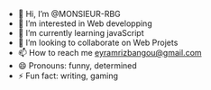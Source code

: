 - 👋 Hi, I’m @MONSIEUR-RBG
- 👀 I’m interested in Web developping
- 🌱 I’m currently learning javaScript
- 💞️ I’m looking to collaborate on  Web Projets
- 📫 How to reach me  eyramrizbangou@gmail.com
- 😄 Pronouns: funny, determined
- ⚡ Fun fact: writing, gaming

<!---
MONSIEUR-RBG/MONSIEUR-RBG is a ✨ special ✨ repository because its `README.md` (this file) appears on your GitHub profile.
You can click the Preview link to take a look at your changes.
--->
